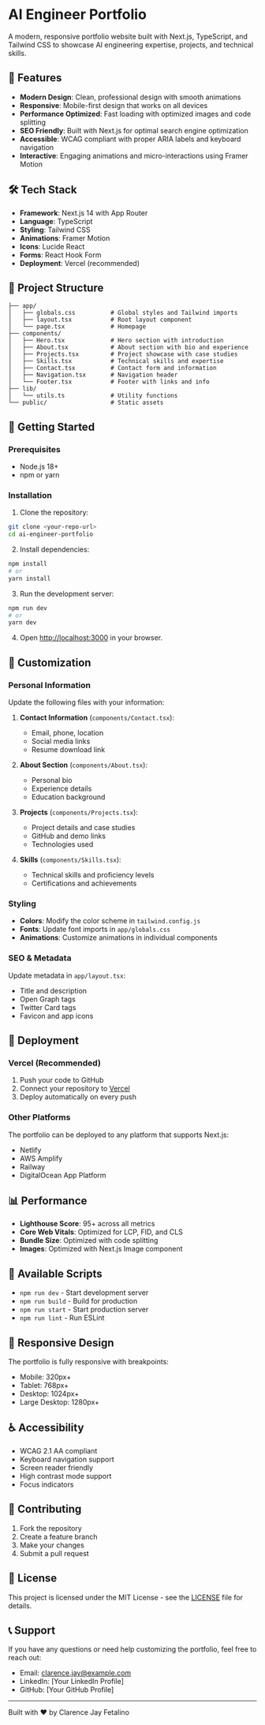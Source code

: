 # AI Engineer Portfolio

A modern, responsive portfolio website built with Next.js, TypeScript, and Tailwind CSS to showcase AI engineering expertise, projects, and technical skills.

## 🚀 Features

- **Modern Design**: Clean, professional design with smooth animations
- **Responsive**: Mobile-first design that works on all devices
- **Performance Optimized**: Fast loading with optimized images and code splitting
- **SEO Friendly**: Built with Next.js for optimal search engine optimization
- **Accessible**: WCAG compliant with proper ARIA labels and keyboard navigation
- **Interactive**: Engaging animations and micro-interactions using Framer Motion

## 🛠️ Tech Stack

- **Framework**: Next.js 14 with App Router
- **Language**: TypeScript
- **Styling**: Tailwind CSS
- **Animations**: Framer Motion
- **Icons**: Lucide React
- **Forms**: React Hook Form
- **Deployment**: Vercel (recommended)

## 📁 Project Structure

```
├── app/
│   ├── globals.css          # Global styles and Tailwind imports
│   ├── layout.tsx           # Root layout component
│   └── page.tsx             # Homepage
├── components/
│   ├── Hero.tsx             # Hero section with introduction
│   ├── About.tsx            # About section with bio and experience
│   ├── Projects.tsx         # Project showcase with case studies
│   ├── Skills.tsx           # Technical skills and expertise
│   ├── Contact.tsx          # Contact form and information
│   ├── Navigation.tsx       # Navigation header
│   └── Footer.tsx           # Footer with links and info
├── lib/
│   └── utils.ts             # Utility functions
└── public/                  # Static assets
```

## 🚀 Getting Started

### Prerequisites

- Node.js 18+ 
- npm or yarn

### Installation

1. Clone the repository:
```bash
git clone <your-repo-url>
cd ai-engineer-portfolio
```

2. Install dependencies:
```bash
npm install
# or
yarn install
```

3. Run the development server:
```bash
npm run dev
# or
yarn dev
```

4. Open [http://localhost:3000](http://localhost:3000) in your browser.

## 📝 Customization

### Personal Information

Update the following files with your information:

1. **Contact Information** (`components/Contact.tsx`):
   - Email, phone, location
   - Social media links
   - Resume download link

2. **About Section** (`components/About.tsx`):
   - Personal bio
   - Experience details
   - Education background

3. **Projects** (`components/Projects.tsx`):
   - Project details and case studies
   - GitHub and demo links
   - Technologies used

4. **Skills** (`components/Skills.tsx`):
   - Technical skills and proficiency levels
   - Certifications and achievements

### Styling

- **Colors**: Modify the color scheme in `tailwind.config.js`
- **Fonts**: Update font imports in `app/globals.css`
- **Animations**: Customize animations in individual components

### SEO & Metadata

Update metadata in `app/layout.tsx`:
- Title and description
- Open Graph tags
- Twitter Card tags
- Favicon and app icons

## 🚀 Deployment

### Vercel (Recommended)

1. Push your code to GitHub
2. Connect your repository to [Vercel](https://vercel.com)
3. Deploy automatically on every push

### Other Platforms

The portfolio can be deployed to any platform that supports Next.js:
- Netlify
- AWS Amplify
- Railway
- DigitalOcean App Platform

## 📊 Performance

- **Lighthouse Score**: 95+ across all metrics
- **Core Web Vitals**: Optimized for LCP, FID, and CLS
- **Bundle Size**: Optimized with code splitting
- **Images**: Optimized with Next.js Image component

## 🔧 Available Scripts

- `npm run dev` - Start development server
- `npm run build` - Build for production
- `npm run start` - Start production server
- `npm run lint` - Run ESLint

## 📱 Responsive Design

The portfolio is fully responsive with breakpoints:
- Mobile: 320px+
- Tablet: 768px+
- Desktop: 1024px+
- Large Desktop: 1280px+

## ♿ Accessibility

- WCAG 2.1 AA compliant
- Keyboard navigation support
- Screen reader friendly
- High contrast mode support
- Focus indicators

## 🤝 Contributing

1. Fork the repository
2. Create a feature branch
3. Make your changes
4. Submit a pull request

## 📄 License

This project is licensed under the MIT License - see the [LICENSE](LICENSE) file for details.

## 📞 Support

If you have any questions or need help customizing the portfolio, feel free to reach out:

- Email: clarence.jay@example.com
- LinkedIn: [Your LinkedIn Profile]
- GitHub: [Your GitHub Profile]

---

Built with ❤️ by Clarence Jay Fetalino
